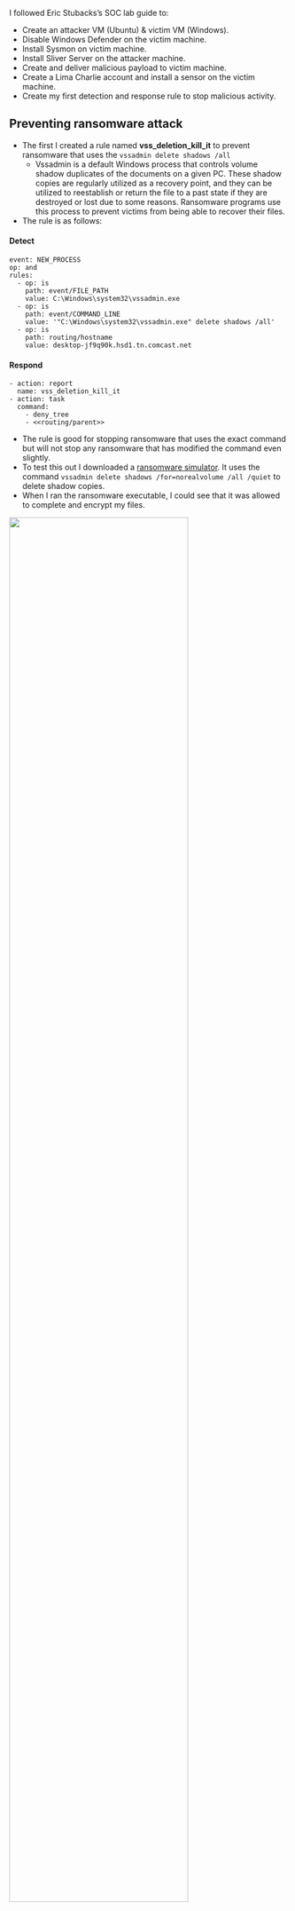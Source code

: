 
I followed Eric Stubacks’s SOC lab guide to:
- Create an attacker VM (Ubuntu) & victim VM (Windows).
- Disable Windows Defender on the victim machine.
- Install Sysmon on victim machine.
- Install Sliver Server on the attacker machine.
- Create and deliver malicious payload to victim machine.
- Create a Lima Charlie account and install a sensor on the victim machine.
- Create my first detection and response rule to stop malicious activity.

## Preventing ransomware attack
- The first I created a rule named **vss_deletion_kill_it** to prevent ransomware that uses the `vssadmin delete shadows /all`
    - Vssadmin is a default Windows process that controls volume shadow duplicates of the documents on a given PC. These shadow copies are regularly utilized as a recovery point, and they can be utilized to reestablish or return the file to a past state if they are destroyed or lost due to some reasons. Ransomware programs use this process to prevent victims from being able to recover their files.
-	The rule is as follows:
#### Detect
```
event: NEW_PROCESS
op: and
rules:
  - op: is
    path: event/FILE_PATH
    value: C:\Windows\system32\vssadmin.exe
  - op: is
    path: event/COMMAND_LINE
    value: '"C:\Windows\system32\vssadmin.exe" delete shadows /all'
  - op: is
    path: routing/hostname
    value: desktop-jf9q90k.hsd1.tn.comcast.net
  ```
#### Respond
```
- action: report
  name: vss_deletion_kill_it
- action: task
  command:
    - deny_tree
    - <<routing/parent>>
```
- The rule is good for stopping ransomware that uses the exact command but will not stop any ransomware that has modified the command even slightly.
- To test this out I downloaded a [ransomware simulator](https://github.com/NextronSystems/ransomware-simulator). It uses the command `vssadmin delete shadows /for=norealvolume /all /quiet` to delete shadow copies.
- When I ran the ransomware executable, I could see that it was allowed to complete and encrypt my files.

<img src="https://github.com/emann615/SOC-Lab/assets/117882385/8eeff114-965c-4098-b76e-c074a6802590" height="80%" width="80%"/>
</br>
</br>

- When I checked the Detections tab in Lima Charlie, I could also see that my rule was not triggered.

<img src="https://github.com/emann615/SOC-Lab/assets/117882385/b080d571-0819-402a-83a2-65ddb842dea1" height="100%" width="100%"/>
</br>
</br>

## Using the Contains Operator
-	I modified the detect part of the rule to use the contains operator.
#### Detect
```
event: NEW_PROCESS
op: and
rules:
  - op: is
    path: event/FILE_PATH
    value: C:\Windows\system32\vssadmin.exe
  - op: contains
    path: event/COMMAND_LINE
    value: 'delete'
  - op: contains
    path: event/COMMAND_LINE
    value: 'shadows'
  - op: contains
    path: event/COMMAND_LINE
    value: '/all'
```
- This rule will trigger for any command that include the values “vssadmin”, “delete”, “shadows” and “/all”.
- When I ran the ransomware executable again, I could see that the rule was triggered in Lima Charlie and the attack was stopped.

<img src="https://github.com/emann615/SOC-Lab/assets/117882385/e8dee409-7336-4673-8a9d-f104b06b38c3" height="100%" width="100%"/>
</br>
</br>

<img src="https://github.com/emann615/SOC-Lab/assets/117882385/5777ad42-7f89-41f2-bba9-975978f4afab" height="60%" width="60%"/>
</br>
</br>

- The rule did work, but it still leaves my Windows VM open to other methods of deleting shadow copies that could be used by ransomware.
- To demonstrate this, I edited the source code of the ransomware to use the command `vssadmin resize shadowstorage`.
- I executed the ransomware again. This time the ransomware was able to complete its attack by resizing the shadowstorage and encrypting files on my Windows VM.

## Making the Rule More Robust
- I wanted to see if I could make my rule robust to trigger for multiple different methods that could be used by ransomware to delete shadow copies.
- I modified the detect part of rule to include other methods of deleting shadow copies.
#### Detect
```
event: NEW_PROCESS
op: and
rules:
  - case sensitive: false
    op: matches
    path: event/FILE_PATH
    re: .*(vssadmin|wmic)\.exe$
  - op: or
    rules:
      - op: and
        rules:
          - op: contains
            path: event/COMMAND_LINE
            value: delete
          - op: contains
            path: event/COMMAND_LINE
            value: shadows
          - op: contains
            path: event/COMMAND_LINE
            value: /all
      - op: and
        rules:
          - op: contains
            path: event/COMMAND_LINE
            value: resize
          - op: contains
            path: event/COMMAND_LINE
            value: shadowstorage
      - op: and
        rules:
          - op: contains
            path: event/COMMAND_LINE
            value: shadowcopy
          - op: contains
            path: event/COMMAND_LINE
            value: delete
```
  
-	I ran the ransomware executable again and my rule was successfully triggered stopping the attack.

<img src="" height="80%" width="80%"/>
</br>
</br>
